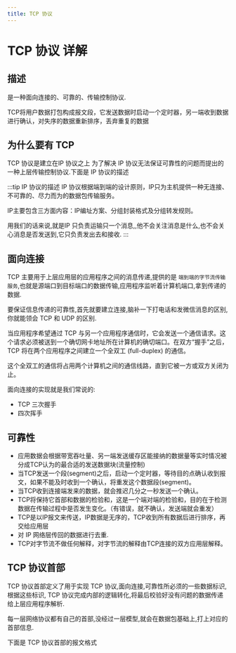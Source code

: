 ```yaml
---
title: TCP 协议
---
```


# TCP 协议 详解

## 描述

是一种面向连接的、可靠的、传输控制协议.

TCP将用户数据打包构成报文段，它发送数据时启动一个定时器，另一端收到数据进行确认，对失序的数据重新排序，丢弃重复的数据

## 为什么要有 TCP 

TCP 协议是建立在IP 协议之上 为了解决 IP 协议无法保证可靠性的问题而提出的一种上层传输控制协议.下面是 IP 协议的描述

:::tip IP 协议的描述
IP 协议根据端到端的设计原则，IP只为主机提供一种无连接、不可靠的、尽力而为的数据包传输服务。

IP主要包含三方面内容：IP编址方案、分组封装格式及分组转发规则。

用我们的话来说,就是IP 只负责运输只一个消息,,他不会关注消息是什么,也不会关心消息是否发送到,它只负责发出去和接收.
:::


## 面向连接

TCP 主要用于上层应用层的应用程序之间的消息传递,提供的是 `端到端的字节流传输服务`,也就是源端口到目标端口的数据传输,应用程序监听着计算机端口,拿到传递的数据.

要保证信息传递的可靠性,首先就要建立连接,脑补一下打电话和发微信消息的区别,你就能领会 TCP 和 UDP 的区别.

当应用程序希望通过 TCP 与另一个应用程序通信时，它会发送一个通信请求。这个请求必须被送到一个确切网卡地址所在计算机的确切端口。在双方“握手”之后，TCP 将在两个应用程序之间建立一个全双工 (full-duplex) 的通信。

这个全双工的通信将占用两个计算机之间的通信线路，直到它被一方或双方关闭为止。

面向连接的实现就是我们常说的:
- TCP 三次握手
- 四次挥手


## 可靠性
- 应用数据会根据带宽吞吐量、另一端发送缓存区能接纳的数据量等实时情况被分成TCP认为的最合适的发送数据块(流量控制)
- 当TCP发送一个段(segment)之后，启动一个定时器，等待目的点确认收到报文，如果不能及时收到一个确认，将重发这个数据段(segment)。
- 当TCP收到连接端发来的数据，就会推迟几分之一秒发送一个确认。
- TCP将保持它首部和数据的检验和，这是一个端对端的检验和，目的在于检测数据在传输过程中是否发生变化。（有错误，就不确认，发送端就会重发）
- TCP是以IP报文来传送，IP数据是无序的，TCP收到所有数据后进行排序，再交给应用层
- 对 IP 网络层传回的数据进行去重.
- TCP对字节流不做任何解释，对字节流的解释由TCP连接的双方应用层解释。

## TCP 协议首部
TCP 协议首部定义了用于实现 TCP 协议,面向连接,可靠性所必须的一些数据标识,根据这些标识, TCP 协议完成内部的逻辑转化,将最后校验好没有问题的数据传递给上层应用程序解析.

每一层网络协议都有自己的首部,没经过一层模型,就会在数据包基础上,打上对应的首部信息.

下面是 TCP 协议首部的报文格式

